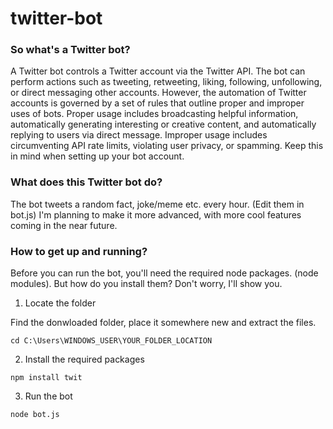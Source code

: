 # twitter-bot
### So what's a Twitter bot?
A Twitter bot controls a Twitter account via the Twitter API. The bot can perform actions such as tweeting, retweeting, liking, following, unfollowing, or direct messaging other accounts. However, the automation of Twitter accounts is governed by a set of rules that outline proper and improper uses of bots. Proper usage includes broadcasting helpful information, automatically generating interesting or creative content, and automatically replying to users via direct message. Improper usage includes circumventing API rate limits, violating user privacy, or spamming. Keep this in mind when setting up your bot account.

### What does this Twitter bot do?
The bot tweets a random fact, joke/meme etc. every hour. (Edit them in bot.js) I'm planning to make it more advanced, with more cool features coming in the near future. 

### How to get up and running?
Before you can run the bot, you'll need the required node packages. (node modules).
But how do you install them? Don't worry, I'll show you.

1. Locate the folder

Find the donwloaded folder, place it somewhere new and extract the files.
```
cd C:\Users\WINDOWS_USER\YOUR_FOLDER_LOCATION
```

2. Install the required packages
```
npm install twit
```

3. Run the bot
```
node bot.js
```
